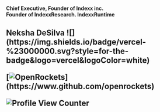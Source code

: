 <h4>Chief Executive, Founder of Indexx inc.<br>Founder of IndexxResearch. IndexxRuntime</h4>
<h2 align="left"><b>Neksha DeSilva</b><h12>
![](https://img.shields.io/badge/vercel-%23000000.svg?style=for-the-badge&logo=vercel&logoColor=white)
  
[![OpenRockets](https://img.shields.io/badge/OpenRockets-Verified%20Contributor-white?labelColor=black&style=for-the-badge&logo=Rocket&logoColor=white&link=https://www.github.com/openrockets")](https://www.github.com/openrockets)

![Profile View Counter](https://komarev.com/ghpvc/?username=nekshadesilva&color=red)


<br>



